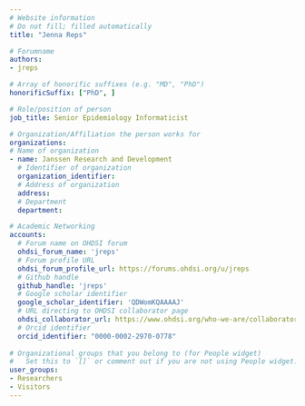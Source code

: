 ```yaml
---
# Website information
# Do not fill; filled automatically
title: "Jenna Reps"

# Forumname 
authors:
- jreps

# Array of honorific suffixes (e.g. "MD", "PhD")
honorificSuffix: ["PhD", ]

# Role/position of person
job_title: Senior Epidemiology Informaticist

# Organization/Affiliation the person works for
organizations:
# Name of organization
- name: Janssen Research and Development
  # Identifier of organization
  organization_identifier: 
  # Address of organization
  address: 
  # Department
  department: 

# Academic Networking
accounts:
  # Forum name on OHDSI forum
  ohdsi_forum_name: 'jreps'
  # Forum profile URL
  ohdsi_forum_profile_url: https://forums.ohdsi.org/u/jreps
  # Github handle
  github_handle: 'jreps'
  # Google scholar identifier
  google_scholar_identifier: 'QDWomKQAAAAJ'
  # URL directing to OHDSI collaborator page
  ohdsi_collaborator_url: https://www.ohdsi.org/who-we-are/collaborators/jenna-reps/
  # Orcid identifier
  orcid_identifier: "0000-0002-2970-0778"
  
# Organizational groups that you belong to (for People widget)
#   Set this to `[]` or comment out if you are not using People widget.
user_groups:
- Researchers
- Visitors
---
```

